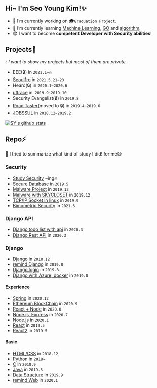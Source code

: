 ## Hi~ I'm Seo Young Kim!✨

- 🔭 I’m currently working on 🎓```Graduation Project```.  
- 🌱 I’m currently learning [Machine Learning](https://github.com/rrabit42/MachineLearning_practice), [GO](https://github.com/rrabit42/study_GO) and [algorithm](https://github.com/rrabit42/study_algorithm).  
- 😎 I want to become **competent Developer with Security abilities**!

## Projects🐾  
💧 *I want to show my projects but most of them are private.*  

* EEE(🔒) in ```2021.1~🔥```
* [Seoul1ro](https://github.com/rrabit42/Seoul1ro) in ```2021.5.21~23```  
* Hearo(🔒) in ```2020.1~2020.6```
* [uftrace](https://github.com/kosslab-kr/uftrace) in``` 2019.9~2019.10```
* Security Evangelist(🔒) in ```2019.8```
* [Road Taster](https://github.com/RoadTaster/RoadTaster)(moved to 🔒) in ```2019.4~2019.6```
* [JOBSSUL](https://github.com/pirogramming/JobSSUL) in ```2018.12~2019.2```  

[![SY's github stats](https://github-readme-stats.vercel.app/api?username=rrabit42)](https://github.com/rrabit42/github-readme-stats)  

<!-- [![Top Langs](https://github-readme-stats.vercel.app/api/top-langs/?username=rrabit42)](https://github.com/rrabit42/github-readme-stats)   -->


## Repo⚡  
👷 I tried to summarize what kind of study I did! ~~for me😆~~  

### Security  
* [Study Security](https://github.com/rrabit42/study_security) ~ing🔥
* [Secure Database](https://github.com/rrabit42/Data-Encryption-Decryption-practice) in ```2019.5```  
* [Malware Project](https://github.com/rrabit42/Malware_Project_EWHA) in ```2019.12```
* [Malware with SKYCLOSET](https://github.com/rrabit42/Malware_Project_Skycloset) in ```2019.12```
* [TCP/IP Socket in linux](https://github.com/rrabit42/practice_TCP-IP-soket-programming) in ```2019.9```
* [Bimometric Security](https://github.com/rrabit42/Biometric-Security) in ```2021.6```  

### Django API
* [Django todo list with api](https://github.com/rrabit42/Django-todo-list-web) in ```2020.3```
* [Django Rest API](https://github.com/rrabit42/Django-RESTfulAPI) in ```2020.3```

### Django  
* [Django](https://github.com/rrabit42/Django_practice) in ```2018.12```
* [remind Django](https://github.com/rrabit42/Django_review) in ```2019.8```
* [Django login](https://github.com/rrabit42/Hackaton_study) in ```2019.8```
* [Django with Azure, docker](https://github.com/rrabit42/Hackathon_azure) in ```2019.8```

#### Experience
* [Spring](https://github.com/rrabit42/Spring_practice) in ```2020.12```
* [Ethereum BlockChain](https://github.com/rrabit42/BlockChain_Ehereum) in ```2020.9```
* [React + Node](https://github.com/rrabit42/Node.js-React_practice) in ```2020.8```
* [Node.js, Express](https://github.com/rrabit42/Node.js_practice) in ```2020.7```
* [Node.js](https://github.com/rrabit42/Node.js_practice2) in ```2020.1```
* [React](https://github.com/rrabit42/React_practice)  in ```2019.5```
* [React2](https://github.com/rrabit42/React_practice2) in ```2019.5```

#### Basic
* [HTML/CSS](https://github.com/rrabit42/HTML-CSS_practice) in ```2018.12```
* [Python](https://github.com/rrabit42/Python-Programming) in ```2018~```
* [C](https://github.com/rrabit42/C-programming) in ```2018.9```
* [Java](https://github.com/rrabit42/Java-programming) in ```2019.3```
* [Data Structure](https://github.com/rrabit42/DataStructure) in ```2019.9```
* [remind Web](https://github.com/rrabit42/Web) in ```2020.1```
